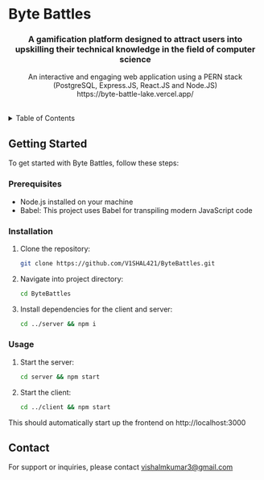 # Byte Battles

<a name="readme-top"></a>

<h3 align="center">A gamification platform designed to attract users into upskilling their technical knowledge in the field of computer science</h3>

  <p align="center">
    An interactive and engaging web application using a PERN stack (PostgreSQL, Express.JS, React.JS and Node.JS)
    <br />
    https://byte-battle-lake.vercel.app/
    <br />
    <br />
  </p>

<!-- TABLE OF CONTENTS -->
<details>
  <summary>Table of Contents</summary>
  <ol>
    <li>
      <a>Getting Started</a>
      <ul>
        <li><a>Prerequisites</a></li>
        <li><a>Installation</a></li>
        <li><a>Usage</a></li>
      </ul>
    </li>
    <li>
      <a>Contact</a>
    </li>
  </ol>
</details>

  ## Getting Started

To get started with Byte Battles, follow these steps:

### Prerequisites

- Node.js installed on your machine
- Babel: This project uses Babel for transpiling modern JavaScript code

### Installation

1. Clone the repository:
   ```sh
   git clone https://github.com/V1SHAL421/ByteBattles.git
   ```
2. Navigate into project directory:
   ```sh
   cd ByteBattles
   ``` 
3. Install dependencies for the client and server:
   ```sh
   cd ../server && npm i
   ```

### Usage

1. Start the server:
   ```sh
   cd server && npm start
   ```
2. Start the client:
   ```sh
   cd ../client && npm start
   ```
  This should automatically start up the frontend on http://localhost:3000

## Contact

For support or inquiries, please contact vishalmkumar3@gmail.com


</div>
